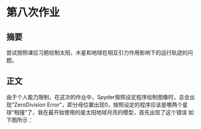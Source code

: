 # 第八次作业
## 摘要
尝试按照课后习题绘制太阳，木星和地球在相互引力作用影响下的运行轨迹的问题。
## 正文
由于个人能力限制，在这次的作业中，Spyder按照设定程序绘制图像时，总会出现“ZeroDivision Error”，即分母位置出现0，按照设定的程序应该是哪两个星球“相撞”了，我在最开始使用的是太阳地球月亮的模型，首先出现了这个错误
如下图所示：
